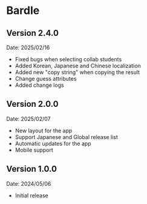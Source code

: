 # Bardle

## Version 2.4.0

Date: 2025/02/16

- Fixed bugs when selecting collab students
- Added Korean, Japanese and Chinese localization
- Added new "copy string" when copying the result
- Change guess attributes
- Added change logs

## Version 2.0.0

Date: 2025/02/07

- New layout for the app
- Support Japanese and Global release list
- Automatic updates for the app
- Mobile support

## Version 1.0.0

Date: 2024/05/06

- Initial release
